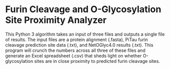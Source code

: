 # Furin Cleavage and O-Glycosylation Site Proximity Analyzer

This Python 3 algorithm takes an input of three files and outputs a single file of results. The input files are a protein alignment (.fasta), PiTau furin cleavage prediction site data (.txt), and NetOGlyc4.0 results (.txt). This program will crunch the numbers across all three of these files and generate an Excel spreadsheet (.csv) that sheds light on whether O-glycosylation sites are in close proximity to predicted furin cleavage sites.

